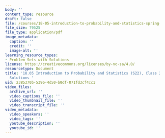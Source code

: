 ```yaml
---
body: ''
content_type: resource
draft: false
file: /courses/18-05-introduction-to-probability-and-statistics-spring-2022/mit18_05_s22_class24_pset_sol.pdf
file_size: 79525
file_type: application/pdf
image_metadata:
  caption: ''
  credit: ''
  image-alt: ''
learning_resource_types:
- Problem Sets with Solutions
license: https://creativecommons.org/licenses/by-nc-sa/4.0/
resourcetype: Document
title: '18.05 Introduction to Probability and Statistics (S22), Class 24: Problem
  Solutions '
uid: 2385370b-5396-4d50-b0df-071fd3cf4cc1
video_files:
  archive_url: ''
  video_captions_file: ''
  video_thumbnail_file: ''
  video_transcript_file: ''
video_metadata:
  video_speakers: ''
  video_tags: ''
  youtube_description: ''
  youtube_id: ''
---
```

